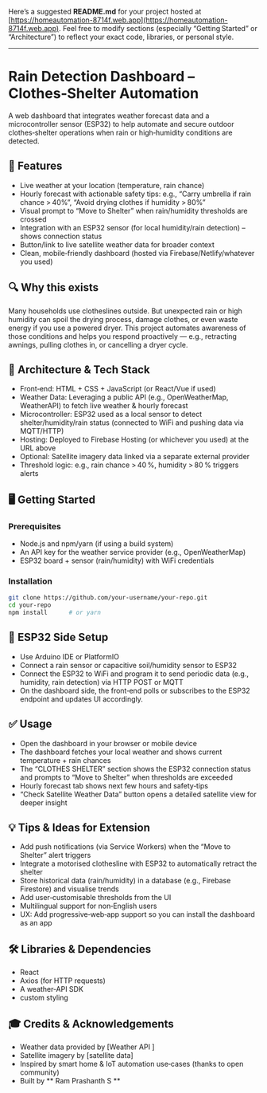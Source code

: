 Here’s a suggested **README.md** for your project hosted at [https://homeautomation-8714f.web.app](https://homeautomation-8714f.web.app). Feel free to modify sections (especially “Getting Started” or “Architecture”) to reflect your exact code, libraries, or personal style.

---

# Rain Detection Dashboard – Clothes‑Shelter Automation

A web dashboard that integrates weather forecast data and a microcontroller sensor (ESP32) to help automate and secure outdoor clothes‑shelter operations when rain or high‑humidity conditions are detected.

## 🚀 Features

* Live weather at your location (temperature, rain chance)
* Hourly forecast with actionable safety tips: e.g., “Carry umbrella if rain chance > 40%”, “Avoid drying clothes if humidity > 80%”
* Visual prompt to “Move to Shelter” when rain/humidity thresholds are crossed
* Integration with an ESP32 sensor (for local humidity/rain detection) – shows connection status
* Button/link to live satellite weather data for broader context
* Clean, mobile‑friendly dashboard (hosted via Firebase/Netlify/whatever you used)

## 🔍 Why this exists

Many households use clotheslines outside. But unexpected rain or high humidity can spoil the drying process, damage clothes, or even waste energy if you use a powered dryer. This project automates awareness of those conditions and helps you respond proactively — e.g., retracting awnings, pulling clothes in, or cancelling a dryer cycle.

## 🧩 Architecture & Tech Stack

* Front‑end: HTML + CSS + JavaScript (or React/Vue if used)
* Weather Data: Leveraging a public API (e.g., OpenWeatherMap, WeatherAPI) to fetch live weather & hourly forecast
* Microcontroller: ESP32 used as a local sensor to detect shelter/humidity/rain status (connected to WiFi and pushing data via MQTT/HTTP)
* Hosting: Deployed to Firebase Hosting (or whichever you used) at the URL above
* Optional: Satellite imagery data linked via a separate external provider
* Threshold logic: e.g., rain chance > 40 %, humidity > 80 % triggers alerts

## 🖥️ Getting Started

### Prerequisites

* Node.js and npm/yarn (if using a build system)
* An API key for the weather service provider (e.g., OpenWeatherMap)
* ESP32 board + sensor (rain/humidity) with WiFi credentials

### Installation

```bash
git clone https://github.com/your‑username/your‑repo.git
cd your‑repo
npm install      # or yarn
```

## 🧪 ESP32 Side Setup

* Use Arduino IDE or PlatformIO
* Connect a rain sensor or capacitive soil/humidity sensor to ESP32
* Connect the ESP32 to WiFi and program it to send periodic data (e.g., humidity, rain detection) via HTTP POST or MQTT
* On the dashboard side, the front‑end polls or subscribes to the ESP32 endpoint and updates UI accordingly.

## ✅ Usage

* Open the dashboard in your browser or mobile device
* The dashboard fetches your local weather and shows current temperature + rain chances
* The “CLOTHES SHELTER” section shows the ESP32 connection status and prompts to “Move to Shelter” when thresholds are exceeded
* Hourly forecast tab shows next few hours and safety‑tips
* “Check Satellite Weather Data” button opens a detailed satellite view for deeper insight

## 💡 Tips & Ideas for Extension

* Add push notifications (via Service Workers) when the “Move to Shelter” alert triggers
* Integrate a motorised clothesline with ESP32 to automatically retract the shelter
* Store historical data (rain/humidity) in a database (e.g., Firebase Firestore) and visualise trends
* Add user‑customisable thresholds from the UI
* Multilingual support for non‑English users
* UX: Add progressive‑web‑app support so you can install the dashboard as an app

## 🛠️ Libraries & Dependencies

* React
* Axios (for HTTP requests)
* A weather‑API SDK 
* custom styling

## 🎓 Credits & Acknowledgements

* Weather data provided by [Weather API ]
* Satellite imagery by [satellite data]
* Inspired by smart home & IoT automation use‑cases (thanks to open community)
* Built by ** Ram Prashanth S ** 
